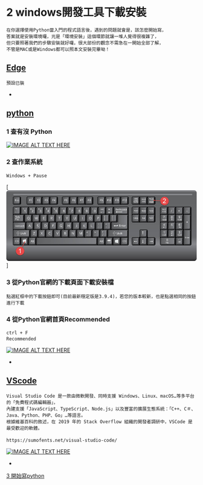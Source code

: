 
# 2 windows開發工具下載安裝

    在你選擇使用Python當入門的程式語言後，遇到的問題就會是，該怎麼開始寫，
    答案就是安裝環境囉，光是「環境安裝」這個環節就讓一堆人覺得很複雜了，
    但只要照著我們的步驟安裝就好囉，很大部份的觀念不需急在一開始全部了解，
    不管是MAC或是Windows都可以照本文安裝完畢呦！

## [Edge](https://www.microsoft.com/zh-tw/edge)
    預設已裝

-

## [python](https://www.python.org/downloads/)

### 1 查有沒 Python
[![IMAGE ALT TEXT HERE](https://img.youtube.com/vi/XRH6IHAhB4s/0.jpg)](https://www.youtube.com/watch?v=XRH6IHAhB4s)
  
   
### 2 查作業系統
    Windows + Pause
[![Windows查作業系統](/img/WindowsPause.jfif)]


### 3 從Python官網的下載頁面下載安裝檔
    點選紅框中的下載按鈕即可(目前最新穩定版是3.9.4)，若您的版本較新，也是點選相同的按鈕進行下載
### 4 從Python官網首頁Recommended
    ctrl + F
    Recommended

[![IMAGE ALT TEXT HERE](https://img.youtube.com/vi/By-O4X9g-wI/0.jpg)](https://www.youtube.com/watch?v=By-O4X9g-wI)

-

## [VScode](https://code.visualstudio.com/download)
    Visual Studio Code 是一款由微軟開發、同時支援 Windows、Linux、macOS…等多平台的「免費程式碼編輯器」，
    內建支援「JavaScript、TypeScript、Node.js」以及豐富的擴展生態系統：「C++、C＃、Java、Python、PHP、Go」…等語言。
    根據維基百科的敘述，在 2019 年的 Stack Overflow 組織的開發者調研中，VSCode 是最受歡迎的軟體。

    https://sumofents.net/visual-studio-code/
[![IMAGE ALT TEXT HERE](https://img.youtube.com/vi/z303bRS2SVI/0.jpg)](https://www.youtube.com/z303bRS2SVI)



-

[3 開始寫python](./3%20開始寫python.md)

